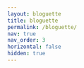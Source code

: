 ```yaml
---
layout: bloguette
title: bloguette
permalink: /bloguette/
nav: true
nav_order: 3
horizontal: false
hidden: true
---
```

